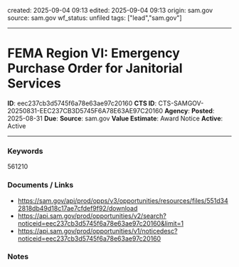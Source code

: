 created: 2025-09-04 09:13
edited: 2025-09-04 09:13
origin: sam.gov
source: sam.gov
wf_status: unfiled
tags: ["lead","sam.gov"]

---

# FEMA Region VI: Emergency Purchase Order for Janitorial Services

**ID**: eec237cb3d5745f6a78e63ae97c20160
**CTS ID**: CTS-SAMGOV-20250831-EEC237CB3D5745F6A78E63AE97C20160
**Agency**: 
**Posted**: 2025-08-31
**Due**: 
**Source**: sam.gov
**Value Estimate**: Award Notice
**Active**: Active

---

### Keywords
561210

### Documents / Links
- <https://sam.gov/api/prod/opps/v3/opportunities/resources/files/551d342818db49d18c17ae7cfdef9f92/download>
- <https://api.sam.gov/prod/opportunities/v2/search?noticeid=eec237cb3d5745f6a78e63ae97c20160&limit=1>
- <https://api.sam.gov/prod/opportunities/v1/noticedesc?noticeid=eec237cb3d5745f6a78e63ae97c20160>

### Notes

